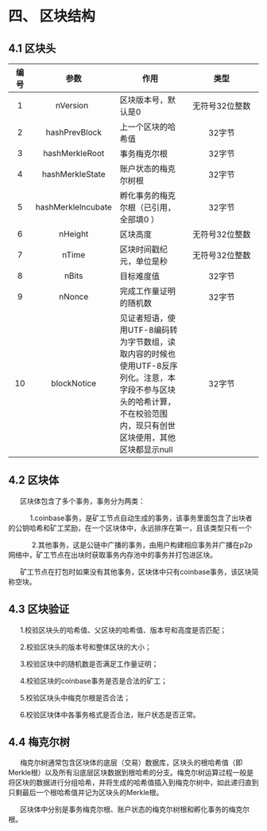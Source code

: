 # 四、 区块结构
## 4.1 区块头

|编号 | 参数 | 作用 | 类型
|:----:|:----:|---|:----:
|<div style="width:23pt;">1</div>  | <div style="width:110pt">nVersion</div> |区块版本号，默认是0|<div style="width:100pt">无符号32位整数</div>
|2  | hashPrevBlock |上一个区块的哈希值|32字节
|3  |hashMerkleRoot|事务梅克尔根|32字节
|4 | hashMerkleState|账户状态的梅克尔树根|32字节
|5 |hashMerklelncubate|孵化事务的梅克尔根（已引用，全部填0   ）|32字节
|6 |nHeight|区块高度|无符号32位整数
|7 |nTime|区块时间戳纪元，单位是秒|无符号32位整数
|8 |nBits|目标难度值|32字节
|9 |nNonce|完成工作量证明的随机数|32字节
|10 |blockNotice|见证者短语，使用UTF-8编码转为字节数组，读取内容的时候也使用UTF-8反序列化。注意，本字段不参与区块头的哈希计算，不在校验范围内，现只有创世区块使用，其他区块都显示null|32字节

## 4.2 区块体
&#160;&#160;&#160;&#160;&#160;&#160;区块体包含了多个事务，事务分为两类：
        
&#160;&#160;&#160;&#160;&#160;&#160;&#160;&#160;&#160;&#160;&#160;1.coinbase事务，是矿工节点自动生成的事务，该事务里面包含了出块者的公钥哈希和矿工奖励，在一个区块体中，永远排序在第一，且该类型只有一个


&#160;&#160;&#160;&#160;&#160;&#160;&#160;&#160;&#160;&#160;&#160;&#160;2.其他事务，这是公链中广播的事务，由用户构建相应事务并广播在p2p网络中，矿工节点在出块时获取事务内存池中的事务并打包进区块。

&#160;&#160;&#160;&#160;&#160;&#160;矿工节点在打包时如果没有其他事务，区块体中只有coinbase事务，该区块简称空块。

##  4.3 区块验证
&#160;&#160;&#160;&#160;&#160;&#160;1.校验区块头的哈希值、父区块的哈希值、版本号和高度是否匹配；

&#160;&#160;&#160;&#160;&#160;&#160;2.校验区块头的版本号和整体区块的大小；

&#160;&#160;&#160;&#160;&#160;&#160;3.校验区块中的随机数是否满足工作量证明；

&#160;&#160;&#160;&#160;&#160;&#160;4.校验区块的coinbase事务是否是合法的矿工；

&#160;&#160;&#160;&#160;&#160;&#160;5.校验区块头中梅克尔根是否合法；

&#160;&#160;&#160;&#160;&#160;&#160;6.校验区块体中各事务格式是否合法，账户状态是否正常。

## 4.4 梅克尔树
&#160;&#160;&#160;&#160;&#160;&#160;梅克尔树通常包含区块体的底层（交易）数据库，区块头的根哈希值（即Merkle根）以及所有沿底层区块数据到根哈希的分支。梅克尔树运算过程一般是将区块的数据进行分组哈希，并将生成的哈希值插入到梅克尔树中，如此递归直到只剩最后一个根哈希值并记为区块头的Merkle根。

&#160;&#160;&#160;&#160;&#160;&#160;区块体中分别是事务梅克尔根、账户状态的梅克尔树根和孵化事务的梅克尔根。

